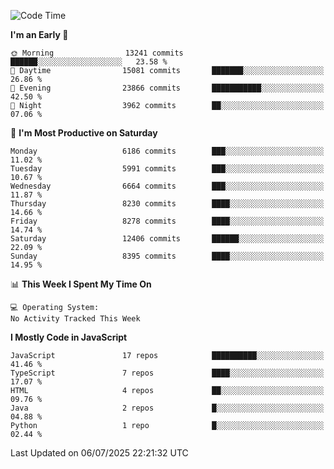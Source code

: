 <!--START_SECTION:waka-->
![Code Time](http://img.shields.io/badge/Code%20Time-3%2C498%20hrs%2059%20mins-blue)

**I'm an Early 🐤** 

```text
🌞 Morning                13241 commits       ██████░░░░░░░░░░░░░░░░░░░   23.58 % 
🌆 Daytime                15081 commits       ███████░░░░░░░░░░░░░░░░░░   26.86 % 
🌃 Evening                23866 commits       ███████████░░░░░░░░░░░░░░   42.50 % 
🌙 Night                  3962 commits        ██░░░░░░░░░░░░░░░░░░░░░░░   07.06 % 
```
📅 **I'm Most Productive on Saturday** 

```text
Monday                   6186 commits        ███░░░░░░░░░░░░░░░░░░░░░░   11.02 % 
Tuesday                  5991 commits        ███░░░░░░░░░░░░░░░░░░░░░░   10.67 % 
Wednesday                6664 commits        ███░░░░░░░░░░░░░░░░░░░░░░   11.87 % 
Thursday                 8230 commits        ████░░░░░░░░░░░░░░░░░░░░░   14.66 % 
Friday                   8278 commits        ████░░░░░░░░░░░░░░░░░░░░░   14.74 % 
Saturday                 12406 commits       ██████░░░░░░░░░░░░░░░░░░░   22.09 % 
Sunday                   8395 commits        ████░░░░░░░░░░░░░░░░░░░░░   14.95 % 
```


📊 **This Week I Spent My Time On** 

```text
💻 Operating System: 
No Activity Tracked This Week
```

**I Mostly Code in JavaScript** 

```text
JavaScript               17 repos            ██████████░░░░░░░░░░░░░░░   41.46 % 
TypeScript               7 repos             ████░░░░░░░░░░░░░░░░░░░░░   17.07 % 
HTML                     4 repos             ██░░░░░░░░░░░░░░░░░░░░░░░   09.76 % 
Java                     2 repos             █░░░░░░░░░░░░░░░░░░░░░░░░   04.88 % 
Python                   1 repo              █░░░░░░░░░░░░░░░░░░░░░░░░   02.44 % 
```




 Last Updated on 06/07/2025 22:21:32 UTC
<!--END_SECTION:waka-->

<!--
**likaiqiang/likaiqiang** is a ✨ _special_ ✨ repository because its `README.md` (this file) appears on your GitHub profile.

Here are some ideas to get you started:

- 🔭 I’m currently working on ...
- 🌱 I’m currently learning ...
- 👯 I’m looking to collaborate on ...
- 🤔 I’m looking for help with ...
- 💬 Ask me about ...
- 📫 How to reach me: ...
- 😄 Pronouns: ...
- ⚡ Fun fact: ...
-->
